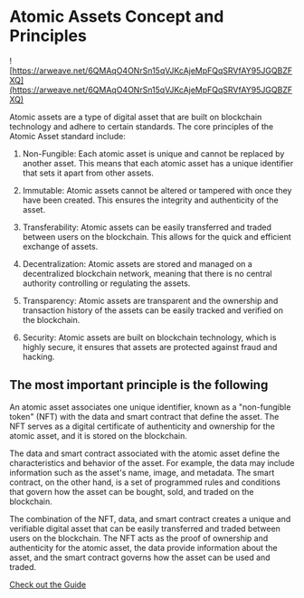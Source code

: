# Atomic Assets Concept and Principles

![https://arweave.net/6QMAqO4ONrSn15qVJKcAjeMpFQqSRVfAY95JGQBZFXQ](https://arweave.net/6QMAqO4ONrSn15qVJKcAjeMpFQqSRVfAY95JGQBZFXQ)

Atomic assets are a type of digital asset that are built on blockchain technology and adhere to certain standards. The core principles of the Atomic Asset standard include:

1. Non-Fungible: Each atomic asset is unique and cannot be replaced by another asset. This means that each atomic asset has a unique identifier that sets it apart from other assets.

1. Immutable: Atomic assets cannot be altered or tampered with once they have been created. This ensures the integrity and authenticity of the asset.

1. Transferability: Atomic assets can be easily transferred and traded between users on the blockchain. This allows for the quick and efficient exchange of assets.

1. Decentralization: Atomic assets are stored and managed on a decentralized blockchain network, meaning that there is no central authority controlling or regulating the assets.

1. Transparency: Atomic assets are transparent and the ownership and transaction history of the assets can be easily tracked and verified on the blockchain.

1. Security: Atomic assets are built on blockchain technology, which is highly secure, it ensures that assets are protected against fraud and hacking.

## The most important principle is the following

An atomic asset associates one unique identifier, known as a "non-fungible token" (NFT) with the data and smart contract that define the asset. The NFT serves as a digital certificate of authenticity and ownership for the atomic asset, and it is stored on the blockchain.

The data and smart contract associated with the atomic asset define the characteristics and behavior of the asset. For example, the data may include information such as the asset's name, image, and metadata. The smart contract, on the other hand, is a set of programmed rules and conditions that govern how the asset can be bought, sold, and traded on the blockchain.

The combination of the NFT, data, and smart contract creates a unique and verifiable digital asset that can be easily transferred and traded between users on the blockchain. The NFT acts as the proof of ownership and authenticity for the atomic asset, the data provide information about the asset, and the smart contract governs how the asset can be used and traded.

[Check out the Guide](../guides/atomic-assets/intro.md)